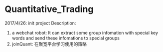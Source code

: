 # Quantitative_Trading
2017/4/26: init project
Description:
1. a webchat robot: It can extract some group infomation with special key words and send these infomations to special groups
3. joinQuant: 在聚宽平台学习使用的策略 
